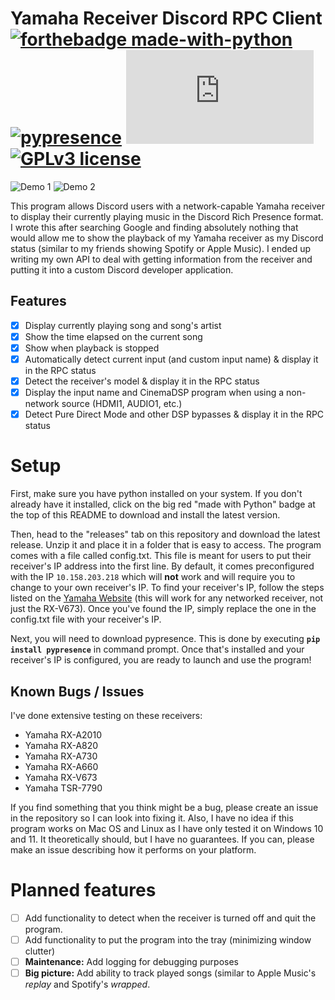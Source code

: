 ﻿# Yamaha Receiver Discord RPC Client [![forthebadge made-with-python](http://ForTheBadge.com/images/badges/made-with-python.svg)](https://www.python.org/) [![pypresence](https://img.shields.io/badge/using-pypresence-00bb88.svg?style=for-the-badge&logo=discord&logoWidth=20)](https://github.com/qwertyquerty/pypresence) [![Latest release](https://badgen.net/github/release/Naereen/Strapdown.js)](https://github.com/8bit-coder/Yamaha-Receiver-Discord-RPC/releases) [![GPLv3 license](https://img.shields.io/badge/License-GPLv3-blue.svg)](http://perso.crans.org/besson/LICENSE.html)
![Demo 1](https://media.discordapp.net/attachments/815992022992945212/1175958998982344724/image.png?ex=656d2029&is=655aab29&hm=5e0fe421f7e4ea442d7749554a28de1a4975bfb105c8142d171a3ab793725f9f&=&width=501&height=237)
![Demo 2](https://media.discordapp.net/attachments/815992022992945212/1175957449015033948/image.png?ex=656d1eb8&is=655aa9b8&hm=d9c1278ac847af9f1a2eeee7b7f8a94a4d4e86b07ee0701677416f50b1ed13be&=&width=537&height=233)

This program allows Discord users with a network-capable Yamaha receiver to display their currently playing music in the Discord Rich Presence format. I wrote this after searching Google and finding absolutely nothing that would allow me to show the playback of my Yamaha receiver as my Discord status (similar to my friends showing Spotify or Apple Music). I ended up writing my own API to deal with getting information from the receiver and putting it into a custom Discord developer application.

##  Features

 - [x] Display currently playing song and song's artist
 - [x] Show the time elapsed on the current song
 - [x] Show when playback is stopped
 - [x] Automatically detect current input (and custom input name) & display it in the
       RPC status
 - [x] Detect the receiver's model & display it in the RPC
       status
 - [x] Display the input name and CinemaDSP program when using a
       non-network source (HDMI1, AUDIO1, etc.)
 - [x] Detect Pure Direct Mode and other DSP bypasses & display it in the RPC status

# Setup
First, make sure you have python installed on your system. If you don't already have it installed, click on the big red "made with Python" badge at the top of this README to download and install the latest version.

Then, head to the "releases" tab on this repository and download the latest release. Unzip it and place it in a folder that is easy to access. The program comes with a file called config.txt. This file is meant for users to put their receiver's IP address into the first line. By default, it comes preconfigured with the IP `10.158.203.218` which will **not** work and will require you to change to your own receiver's IP. To find your receiver's IP, follow the steps listed on the [Yamaha Website](https://faq.yamaha.com/usa/s/article/U0007526) (this will work for any networked receiver, not just the RX-V673). Once you've found the IP, simply replace the one in the config.txt file with your receiver's IP. 

Next, you will need to download pypresence. This is done by executing **`pip install pypresence`** in command prompt. Once that's installed and your receiver's IP is configured, you are ready to launch and use the program!

## Known Bugs / Issues
I've done extensive testing on these receivers:
 - Yamaha RX-A2010
 - Yamaha RX-A820
 - Yamaha RX-A730
 - Yamaha RX-A660
 - Yamaha RX-V673
 - Yamaha TSR-7790

If you find something that you think might be a bug, please create an issue in the repository so I can look into fixing it. Also, I have no idea if this program works on Mac OS and Linux as I have only tested it on Windows 10 and 11. It theoretically should, but I have no guarantees. If you can, please make an issue describing how it performs on your platform.

# Planned features

 - [ ] Add functionality to detect when the receiver is turned off and quit the program.
 - [ ] Add functionality to put the program into the tray (minimizing window clutter)
 - [ ] **Maintenance:** Add logging for debugging purposes
 - [ ] **Big picture:** Add ability to track played songs (similar to Apple Music's *replay* and Spotify's *wrapped*.
